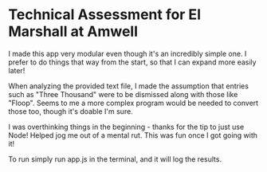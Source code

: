 # Technical Assessment for El Marshall at Amwell

I made this app very modular even though it's an incredibly simple one. I prefer to do things that way from the start, so that I can expand more easily later!

When analyzing the provided text file, I made the assumption that entries such as "Three Thousand" were to be dismissed along with those like "Floop". Seems to me a more complex program would be needed to convert those too, though it's doable I'm sure.

I was overthinking things in the beginning - thanks for the tip to just use Node! Helped jog me out of a mental rut. This was fun once I got going with it!

To run simply run app.js in the terminal, and it will log the results.
